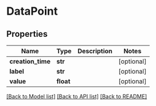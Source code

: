 # DataPoint

## Properties
Name | Type | Description | Notes
------------ | ------------- | ------------- | -------------
**creation_time** | **str** |  | [optional] 
**label** | **str** |  | [optional] 
**value** | **float** |  | [optional] 

[[Back to Model list]](../README.md#documentation-for-models) [[Back to API list]](../README.md#documentation-for-api-endpoints) [[Back to README]](../README.md)


